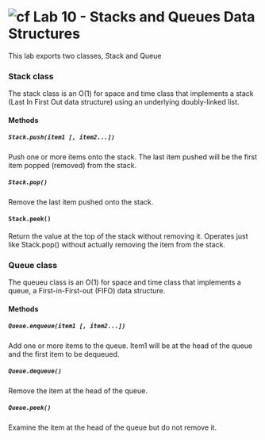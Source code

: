 ![cf](http://i.imgur.com/7v5ASc8.png) Lab 10 - Stacks and Queues Data Structures
====


This lab exports two classes, Stack and Queue

### Stack class

The stack class is an O(1) for space and time class that implements a stack (Last In First Out data structure) using an underlying doubly-linked list. 

#### Methods

##### `Stack.push(item1 [, item2...])`
Push one or more items onto the stack. The last item pushed will be the first item popped (removed) from the stack.

##### `Stack.pop()`

Remove the last item pushed onto the stack.

#### `Stack.peek()`
Return the value at the top of the stack without removing it. Operates just like Stack.pop() without actually removing the item from the stack.

### Queue class

The queueu class is an O(1) for space and time class that implements a queue, a First-in-First-out (FIFO) data structure.

#### Methods

##### `Queue.enqueue(item1 [, item2...])`
Add one or more items to the queue.  Item1 will be at the head of the queue and the first item to be dequeued.

##### `Queue.dequeue()`
Remove the item at the head of the queue.

##### `Queue.peek()`
Examine the item at the head of the queue but do not remove it.
